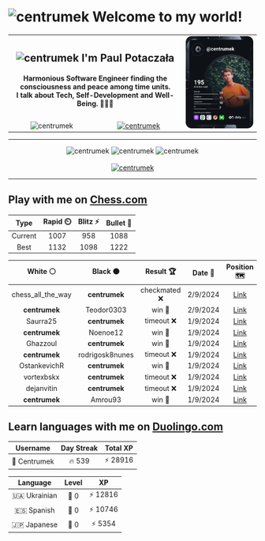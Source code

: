 <h1>
  <img
    src="https://emojis.slackmojis.com/emojis/images/1531849430/4246/blob-sunglasses.gif"
    width="30"
    alt="centrumek"
  />
  Welcome to my world!
</h1>

<table>
  <tbody>
    <tr>
      <td align="center" width="70%" colspan="2">
        <h2>
          <img
            src="https://raw.githubusercontent.com/MartinHeinz/MartinHeinz/master/wave.gif"
            width="30px"
            alt="centrumek"
          />
          I'm Paul Potaczała
        </h2>
        <h4>
          Harmonious Software Engineer finding the consciousness and peace among time units.
          <br/>
          I talk about Tech, Self-Development and Well-Being. 🌿🧘🚀
        </h4>
      </td>
      <td width="30%" rowspan="2">
        <a href="https://app.daily.dev/centrumek">
          <img
            src="./devcard.svg"
            alt="centrumek"
          />
        </a>
      </td>
    </tr>
    <tr align="center">
      <td>
        <img
          src="https://komarev.com/ghpvc/?username=centrumek&label=visitors&color=0e75b6&style=flat"
          alt="centrumek"
        >
      </td>
      <td>
        <a href="https://stackoverflow.com/users/14496012/centrumek">
          <img
            src="https://stackoverflow.com/users/flair/14496012.png?theme=dark"
            alt="centrumek"
          >
        </a>
      </td>
    </tr>
  </tbody>
</table>

---
<div align="center">
  <img 
    src="https://github-readme-stats.vercel.app/api?username=centrumek&show_icons=true&count_private=true&theme=dark&hide_border=true&hide=issues,contribs&bg_color=00000000"
    alt="centrumek"
  />
  <img
    src="https://github-readme-stats.vercel.app/api/top-langs/?username=centrumek&layout=compact&hide_border=true&theme=dark&bg_color=00000000&langs_count=6&exclude_repo=air-statistic-app"
    alt="centrumek"
  />
  <img 
    src="https://github-readme-streak-stats.herokuapp.com?user=centrumek&theme=dark&hide_border=true&background=FFFFFF00"
    alt="centrumek"
  />
  <br/>
  <br/>
  <a href="https://www.buymeacoffee.com/centrumek">
    <img
      src="https://cdn.buymeacoffee.com/buttons/v2/default-orange.png"
      height="50"
      width="210"
      alt="centrumek"
    />
  </a>
</div>

---

## Play with me on [Chess.com](https://www.chess.com/member/centrumek)

<div align="center">
<!--START_SECTION:chessStats-->
<!-- Automatically generated with https://github.com/Balastrong/chess-stats-action -->

| Type | Rapid ⏲️ | Blitz ⚡ | Bullet 🔫 |
|:---:|:---:|:---:|:---:|
| Current | 1007 | 958 | 1088 |
| Best | 1132 | 1098 | 1222 |

| White ⚪ | Black ⚫ | Result 🏆 | Date 📅 | Position 🗺️ | Type 🕕 |
|:---:|:---:|:---:|:---:|:---:|:---:|
| chess_all_the_way | **centrumek** | checkmated ❌ | 2/9/2024 | <a href="http://www.ee.unb.ca/cgi-bin/tervo/fen.pl?select=k2r4/R3R3/pn6/1p1p4/7p/2P2P1P/PP4PB/6K1 b - -">Link</a> | Bullet |
| **centrumek** | Teodor0303 | win 🥇 | 2/9/2024 | <a href="http://www.ee.unb.ca/cgi-bin/tervo/fen.pl?select=r1bk3r/2qnQ1b1/p1p2p1p/6p1/3RP3/B1N2P2/P3B1PP/2K3NR b - -">Link</a> | Bullet |
| Saurra25 | **centrumek** | timeout ❌ | 1/9/2024 | <a href="http://www.ee.unb.ca/cgi-bin/tervo/fen.pl?select=8/3k4/7p/5p2/P1PbpP2/6P1/P3K2P/8 b - -">Link</a> | Bullet |
| **centrumek** | Noenoe12 | win 🥇 | 1/9/2024 | <a href="http://www.ee.unb.ca/cgi-bin/tervo/fen.pl?select=8/8/8/1p1K4/1k1pP3/3P4/2P5/8 b - -">Link</a> | Bullet |
| Ghazzoul | **centrumek** | win 🥇 | 1/9/2024 | <a href="http://www.ee.unb.ca/cgi-bin/tervo/fen.pl?select=3rr3/p4k1p/7q/2p5/6p1/1P1K2P1/1PP2P2/5R2 w - -">Link</a> | Bullet |
| **centrumek** | rodrigosk8nunes | timeout ❌ | 1/9/2024 | <a href="http://www.ee.unb.ca/cgi-bin/tervo/fen.pl?select=8/5pkp/4p1p1/1N6/1KPrPPP1/8/7P/6b1 w - -">Link</a> | Bullet |
| OstankevichR | **centrumek** | win 🥇 | 1/9/2024 | <a href="http://www.ee.unb.ca/cgi-bin/tervo/fen.pl?select=4kbnr/pp1Rr2p/2p5/5Q2/8/5N1P/PPP2PP1/6K1 w - -">Link</a> | Bullet |
| vortexbskx | **centrumek** | timeout ❌ | 1/9/2024 | <a href="http://www.ee.unb.ca/cgi-bin/tervo/fen.pl?select=3K4/8/7p/7P/5b2/k7/1p6/1B6 b - -">Link</a> | Bullet |
| dejanvitin | **centrumek** | timeout ❌ | 1/9/2024 | <a href="http://www.ee.unb.ca/cgi-bin/tervo/fen.pl?select=8/8/8/6P1/p6P/PkQ3K1/1P6/8 b - -">Link</a> | Bullet |
| **centrumek** | Amrou93 | win 🥇 | 1/9/2024 | <a href="http://www.ee.unb.ca/cgi-bin/tervo/fen.pl?select=r1k2Q2/ppp3Rp/3p4/3PB2r/P7/1P1P4/2K5/8 b - -">Link</a> | Bullet |

<!--END_SECTION:chessStats-->
</div>

## Learn languages with me on [Duolingo.com](https://www.duolingo.com/profile/Centrumek)

<div align="center">
<!--START_SECTION:duolingoStats-->
<!-- Automatically generated with https://github.com/centrumek/duolingo-readme-stats-->

| Username | Day Streak | Total XP |
|:---:|:---:|:---:|
| 👤 Centrumek | 🔥 539 | ⚡ 28916 |

| Language | Level | XP |
|:---:|:---:|:---:|
| 🇺🇦 Ukrainian | 👑 0 | ⚡ 12816 |
| 🇪🇸 Spanish | 👑 0 | ⚡ 10746 |
| 🇯🇵 Japanese | 👑 0 | ⚡ 5354 |

<!--END_SECTION:duolingoStats-->
</div>
<!--
**centrumek/centrumek** is a ✨ _special_ ✨ repository because its `README.md` (this file) appears on your GitHub profile.

Here are some ideas to get you started:

- 🔭 I’m currently working on ...
- 🌱 I’m currently learning ...
- 👯 I’m looking to collaborate on ...
- 🤔 I’m looking for help with ...
- 💬 Ask me about ...
- 📫 How to reach me: ...
- 😄 Pronouns: ...
- ⚡ Fun fact: ...
-->
